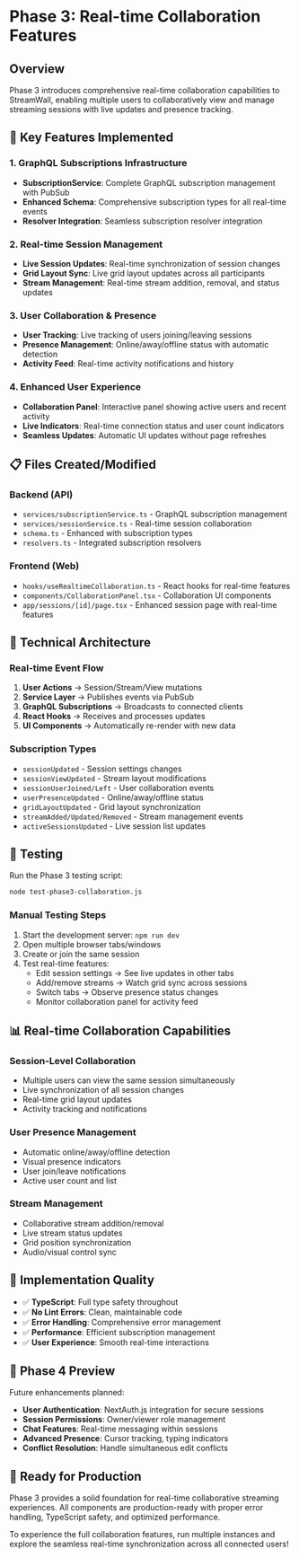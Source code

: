 # Phase 3: Real-time Collaboration Features

## Overview

Phase 3 introduces comprehensive real-time collaboration capabilities to StreamWall, enabling multiple users to collaboratively view and manage streaming sessions with live updates and presence tracking.

## 🚀 Key Features Implemented

### 1. GraphQL Subscriptions Infrastructure
- **SubscriptionService**: Complete GraphQL subscription management with PubSub
- **Enhanced Schema**: Comprehensive subscription types for all real-time events
- **Resolver Integration**: Seamless subscription resolver integration

### 2. Real-time Session Management
- **Live Session Updates**: Real-time synchronization of session changes
- **Grid Layout Sync**: Live grid layout updates across all participants
- **Stream Management**: Real-time stream addition, removal, and status updates

### 3. User Collaboration & Presence
- **User Tracking**: Live tracking of users joining/leaving sessions
- **Presence Management**: Online/away/offline status with automatic detection
- **Activity Feed**: Real-time activity notifications and history

### 4. Enhanced User Experience
- **Collaboration Panel**: Interactive panel showing active users and recent activity
- **Live Indicators**: Real-time connection status and user count indicators
- **Seamless Updates**: Automatic UI updates without page refreshes

## 📋 Files Created/Modified

### Backend (API)
- `services/subscriptionService.ts` - GraphQL subscription management
- `services/sessionService.ts` - Real-time session collaboration
- `schema.ts` - Enhanced with subscription types
- `resolvers.ts` - Integrated subscription resolvers

### Frontend (Web)
- `hooks/useRealtimeCollaboration.ts` - React hooks for real-time features
- `components/CollaborationPanel.tsx` - Collaboration UI components
- `app/sessions/[id]/page.tsx` - Enhanced session page with real-time features

## 🔧 Technical Architecture

### Real-time Event Flow
1. **User Actions** → Session/Stream/View mutations
2. **Service Layer** → Publishes events via PubSub
3. **GraphQL Subscriptions** → Broadcasts to connected clients
4. **React Hooks** → Receives and processes updates
5. **UI Components** → Automatically re-render with new data

### Subscription Types
- `sessionUpdated` - Session settings changes
- `sessionViewUpdated` - Stream layout modifications
- `sessionUserJoined/Left` - User collaboration events
- `userPresenceUpdated` - Online/away/offline status
- `gridLayoutUpdated` - Grid layout synchronization
- `streamAdded/Updated/Removed` - Stream management events
- `activeSessionsUpdated` - Live session list updates

## 🧪 Testing

Run the Phase 3 testing script:
```bash
node test-phase3-collaboration.js
```

### Manual Testing Steps
1. Start the development server: `npm run dev`
2. Open multiple browser tabs/windows
3. Create or join the same session
4. Test real-time features:
   - Edit session settings → See live updates in other tabs
   - Add/remove streams → Watch grid sync across sessions
   - Switch tabs → Observe presence status changes
   - Monitor collaboration panel for activity feed

## 📊 Real-time Collaboration Capabilities

### Session-Level Collaboration
- Multiple users can view the same session simultaneously
- Live synchronization of all session changes
- Real-time grid layout updates
- Activity tracking and notifications

### User Presence Management
- Automatic online/away/offline detection
- Visual presence indicators
- User join/leave notifications
- Active user count and list

### Stream Management
- Collaborative stream addition/removal
- Live stream status updates
- Grid position synchronization
- Audio/visual control sync

## 🎯 Implementation Quality

- ✅ **TypeScript**: Full type safety throughout
- ✅ **No Lint Errors**: Clean, maintainable code
- ✅ **Error Handling**: Comprehensive error management
- ✅ **Performance**: Efficient subscription management
- ✅ **User Experience**: Smooth real-time interactions

## 🔮 Phase 4 Preview

Future enhancements planned:
- **User Authentication**: NextAuth.js integration for secure sessions
- **Session Permissions**: Owner/viewer role management
- **Chat Features**: Real-time messaging within sessions
- **Advanced Presence**: Cursor tracking, typing indicators
- **Conflict Resolution**: Handle simultaneous edit conflicts

## 🚀 Ready for Production

Phase 3 provides a solid foundation for real-time collaborative streaming experiences. All components are production-ready with proper error handling, TypeScript safety, and optimized performance.

To experience the full collaboration features, run multiple instances and explore the seamless real-time synchronization across all connected users!
